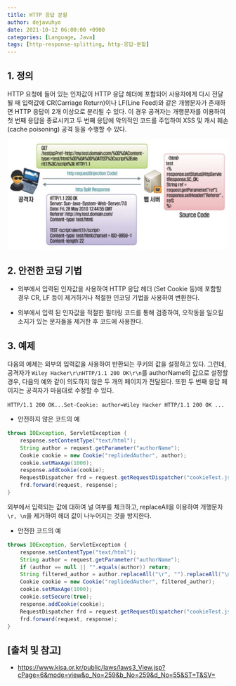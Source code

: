 ```yaml
---
title: HTTP 응답 분할
author: dejavuhyo
date: 2021-10-12 06:00:00 +0900
categories: [Language, Java]
tags: [http-response-splitting, http-응답-분할]
---
```


## 1. 정의
HTTP 요청에 들어 있는 인자값이 HTTP 응답 헤더에 포함되어 사용자에게 다시 전달 될 때 입력값에 CR(Carriage Return)이나 LF(Line Feed)와 같은 개행문자가 존재하면 HTTP 응답이 2개 이상으로 분리될 수 있다. 이 경우 공격자는 개행문자를 이용하여 첫 번째 응답을 종료시키고 두 번째 응답에 악의적인 코드를 주입하여 XSS 및 캐시 훼손(cache poisoning) 공격 등을 수행할 수 있다.

![http-response-splitting](/assets/img/2021-10-12-http-response-splitting/http-response-splitting.png)

## 2. 안전한 코딩 기법

* 외부에서 입력된 인자값을 사용하여 HTTP 응답 헤더 (Set Cookie 등)에 포함할 경우 CR, LF 등이 제거하거나 적절한 인코딩 기법을 사용하여 변환한다.

* 외부에서 입력 된 인자값을 적절한 필터링 코드를 통해 검증하여, 오작동을 일으킬 소지가 있는 문자들을 제거한 후 코드에 사용한다.

## 3. 예제
다음의 예제는 외부의 입력값을 사용하여 반환되는 쿠키의 값을 설정하고 있다. 그런데, 공격자가 ```Wiley Hacker\r\nHTTP/1.1 200 OK\r\n```를 authorName의 값으로 설정할 경우, 다음의 예와 같이 의도하지 않은 두 개의 페이지가 전달된다. 또한 두 번째 응답 페이지는 공격자가 마음대로 수정할 수 있다.

```HTTP/1.1 200 OK...Set-Cookie: author=Wiley Hacker HTTP/1.1 200 OK ...```

* 안전하지 않은 코드의 예

```java
throws IOException, ServletException {
    response.setContentType("text/html");
    String author = request.getParameter("authorName");
    Cookie cookie = new Cookie("replidedAuthor", author);
    cookie.setMaxAge(1000);
    response.addCookie(cookie);
    RequestDispatcher frd = request.getRequestDispatcher("cookieTest.jsp");
    frd.forward(request, response);
}
```

외부에서 입력되는 값에 대하여 널 여부를 체크하고, replaceAll을 이용하여 개행문자 ```\r, \n```을 제거하여 헤더 값이 나누어지는 것을 방지한다.

* 안전한 코드의 예

```java
throws IOException, ServletException {
    response.setContentType("text/html");
    String author = request.getParameter("authorName");
    if (author == null || "".equals(author)) return;
    String filtered_author = author.replaceAll("\r", "").replaceAll("\n", "");
    Cookie cookie = new Cookie("replidedAuthor", filtered_author);
    cookie.setMaxAge(1000);
    cookie.setSecure(true);
    response.addCookie(cookie);
    RequestDispatcher frd = request.getRequestDispatcher("cookieTest.jsp");
    frd.forward(request, response);
}
```

## [출처 및 참고]
* <https://www.kisa.or.kr/public/laws/laws3_View.jsp?cPage=6&mode=view&p_No=259&b_No=259&d_No=55&ST=T&SV=>
